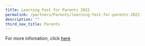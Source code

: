 ```yaml
---
title: Learning Fest for Parents 2022
permalink: /partners/Parents/learning-fest-for-parents-2022
description: ""
third_nav_title: Parents
---
```

For more infomation, click [here](https://sites.google.com/moe.edu.sg/learning-festival-efps/home)
